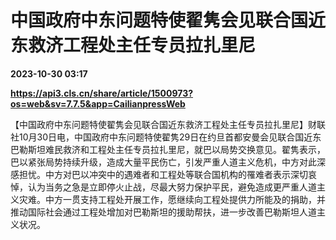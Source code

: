 # 中国政府中东问题特使翟隽会见联合国近东救济工程处主任专员拉扎里尼

**2023-10-30 03:17**

**https://api3.cls.cn/share/article/1500973?os=web&sv=7.7.5&app=CailianpressWeb**

【中国政府中东问题特使翟隽会见联合国近东救济工程处主任专员拉扎里尼】财联社10月30日电，中国政府中东问题特使翟隽29日在约旦首都安曼会见联合国近东巴勒斯坦难民救济和工程处主任专员拉扎里尼，就巴以局势交换意见。翟隽表示，巴以紧张局势持续升级，造成大量平民伤亡，引发严重人道主义危机，中方对此深感担忧。中方对巴以冲突中的遇难者和工程处等联合国机构的罹难者表示深切哀悼，认为当务之急是立即停火止战，尽最大努力保护平民，避免造成更严重人道主义灾难。中方一贯支持工程处开展工作，愿继续向工程处提供力所能及的捐助，并推动国际社会通过工程处增加对巴勒斯坦的援助帮扶，进一步改善巴勒斯坦人道主义状况。